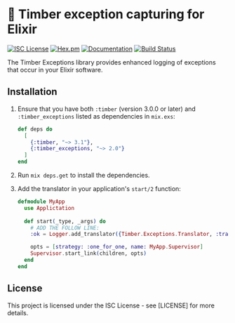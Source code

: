 # 🌲 Timber exception capturing for Elixir

[![ISC License](https://img.shields.io/badge/license-ISC-ff69b4.svg)](LICENSE.md)
[![Hex.pm](https://img.shields.io/hexpm/v/timber_exceptions.svg?maxAge=18000=plastic)](https://hex.pm/packages/timber_exceptions)
[![Documentation](https://img.shields.io/badge/hexdocs-latest-blue.svg)](https://hexdocs.pm/timber_exceptions/index.html)
[![Build Status](https://travis-ci.org/timberio/timber-elixir-exceptions.svg?branch=master)](https://travis-ci.org/timberio/timber-elixir-exceptions)

The Timber Exceptions library provides enhanced logging of exceptions that occur
in your Elixir software.

## Installation

1. Ensure that you have both `:timber` (version 3.0.0 or later) and `:timber_exceptions` listed
as dependencies in `mix.exs`:

    ```elixir
    def deps do
      [
        {:timber, "~> 3.1"},
        {:timber_exceptions, "~> 2.0"}
      ]
    end
    ```

2. Run `mix deps.get` to install the dependencies.

3. Add the translator in your application's `start/2` function:

    ```elixir
    defmodule MyApp
      use Applictation
      
      def start(_type, _args) do
        # ADD THE FOLLOW LINE:
        :ok = Logger.add_translator({Timber.Exceptions.Translator, :translate})

        opts = [strategy: :one_for_one, name: MyApp.Supervisor]
        Supervisor.start_link(children, opts)
      end
    end
    ```

## License

This project is licensed under the ISC License - see [LICENSE] for more details.
